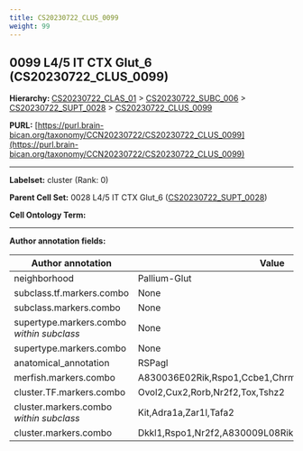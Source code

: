 ```yaml
---
title: CS20230722_CLUS_0099
weight: 99
---
```

## 0099 L4/5 IT CTX Glut_6 (CS20230722_CLUS_0099)
<b>Hierarchy: </b>
[CS20230722_CLAS_01](../CS20230722_CLAS_01) >
[CS20230722_SUBC_006](../CS20230722_SUBC_006) >
[CS20230722_SUPT_0028](../CS20230722_SUPT_0028) >
[CS20230722_CLUS_0099](../CS20230722_CLUS_0099)

**PURL:** [https://purl.brain-bican.org/taxonomy/CCN20230722/CS20230722_CLUS_0099](https://purl.brain-bican.org/taxonomy/CCN20230722/CS20230722_CLUS_0099)

---


**Labelset:** cluster (Rank: 0)

**Parent Cell Set:** 0028 L4/5 IT CTX Glut_6 ([CS20230722_SUPT_0028](../CS20230722_SUPT_0028))



**Cell Ontology Term:** 

[MARKER GENES.]: #


---

[TRANSFERRED ANNOTATIONS.]: #


[AUTHOR ANNOTATION FIELDS.]: #


**Author annotation fields:**

| Author annotation | Value |
|-------------------|-------|
|neighborhood|Pallium-Glut|
|subclass.tf.markers.combo|None|
|subclass.markers.combo|None|
|supertype.markers.combo _within subclass_|None|
|supertype.markers.combo|None|
|anatomical_annotation|RSPagl|
|merfish.markers.combo|A830036E02Rik,Rspo1,Ccbe1,Chrm2,Tshz2,Fbn2,Kit,Slc17a7|
|cluster.TF.markers.combo|Ovol2,Cux2,Rorb,Nr2f2,Tox,Tshz2|
|cluster.markers.combo _within subclass_|Kit,Adra1a,Zar1l,Tafa2|
|cluster.markers.combo|Dkkl1,Rspo1,Nr2f2,A830009L08Rik|

